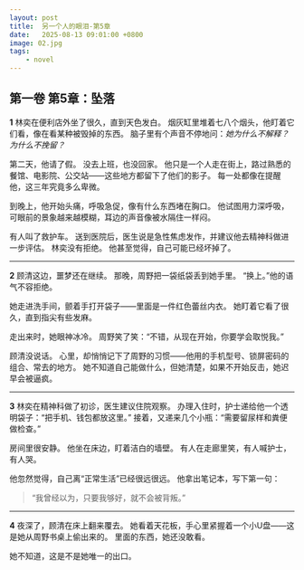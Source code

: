 ```yaml
---
layout: post
title:  另一个人的眼泪-第5章
date:   2025-08-13 09:01:00 +0800
image: 02.jpg
tags: 
    - novel
---
```


## **第一卷 第5章：坠落**

**1**
林奕在便利店外坐了很久，直到天色发白。
烟灰缸里堆着七八个烟头，他盯着它们看，像在看某种被毁掉的东西。
脑子里有个声音不停地问：*她为什么不解释？为什么不挽留？*

第二天，他请了假。
没去上班，也没回家。
他只是一个人走在街上，路过熟悉的餐馆、电影院、公交站——这些地方都留下了他们的影子。
每一处都像在提醒他，这三年究竟多么卑微。

到晚上，他开始头痛，呼吸急促，像有什么东西堵在胸口。
他试图用力深呼吸，可眼前的景象越来越模糊，耳边的声音像被水隔住一样闷。

有人叫了救护车。
送到医院后，医生说是急性焦虑发作，并建议他去精神科做进一步评估。
林奕没有拒绝。
他甚至觉得，自己可能已经坏掉了。

---

**2**
顾清这边，噩梦还在继续。
那晚，周野把一袋纸袋丢到她手里。
“换上。”他的语气不容拒绝。

她走进洗手间，颤着手打开袋子——里面是一件红色蕾丝内衣。
她盯着它看了很久，直到指尖有些发麻。

走出来时，她眼神冰冷。
周野笑了笑：“不错，从现在开始，你要学会取悦我。”

顾清没说话。
心里，却悄悄记下了周野的习惯——他用的手机型号、锁屏密码的组合、常去的地方。
她不知道自己能做什么，但她清楚，如果不开始反击，她迟早会被逼疯。

---

**3**
林奕在精神科做了初诊，医生建议住院观察。
办理入住时，护士递给他一个透明袋子：“把手机、钱包都放这里。”
接着，又递来几个小瓶：“需要留尿样和粪便做检查。”

房间里很安静。
他坐在床边，盯着洁白的墙壁。
有人在走廊里笑，有人喊护士，有人哭。

他忽然觉得，自己离“正常生活”已经很远很远。
他拿出笔记本，写下第一句：

> “我曾经以为，只要我够好，就不会被背叛。”

---

**4**
夜深了，顾清在床上翻来覆去。
她看着天花板，手心里紧握着一个小U盘——这是她从周野书桌上偷出来的。
里面的东西，她还没敢看。

她不知道，这是不是她唯一的出口。
